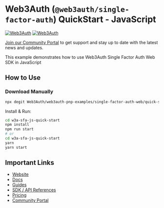 # Web3Auth (`@web3auth/single-factor-auth`) QuickStart - JavaScript

[![Web3Auth](https://img.shields.io/badge/Web3Auth-SDK-blue)](https://web3auth.io/docs/sdk/core-kit/sfa-web)
[![Web3Auth](https://img.shields.io/badge/Web3Auth-Community-cyan)](https://community.web3auth.io)

[Join our Community Portal](https://community.web3auth.io/) to get support and stay up to date with the latest news and updates.

This example demonstrates how to use Web3Auth Single Factor Auth Web SDK in JavaScript

## How to Use

### Download Manually

```bash
npx degit Web3Auth/web3auth-pnp-examples/single-factor-auth-web/quick-starts/sfa-vanillajs-quick-start w3a-sfa-js-quick-start
```

Install & Run:

```bash
cd w3a-sfa-js-quick-start
npm install
npm run start
# or
cd w3a-sfa-js-quick-start
yarn
yarn start
```

## Important Links

- [Website](https://web3auth.io)
- [Docs](https://web3auth.io/docs)
- [Guides](https://web3auth.io/docs/guides)
- [SDK / API References](https://web3auth.io/docs/sdk)
- [Pricing](https://web3auth.io/pricing.html)
- [Community Portal](https://community.web3auth.io)
